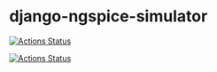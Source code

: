 # django-ngspice-simulator
[![Actions Status](https://github.com/darshkpatel/django-ngspice-simulator/workflows/React%20CI/badge.svg)](https://github.com/darshkpatel/django-ngspice-simulator/actions)

[![Actions Status](https://github.com/darshkpatel/django-ngspice-simulator/workflows/Docker%20Builds/badge.svg)](https://github.com/darshkpatel/django-ngspice-simulator/actions)

